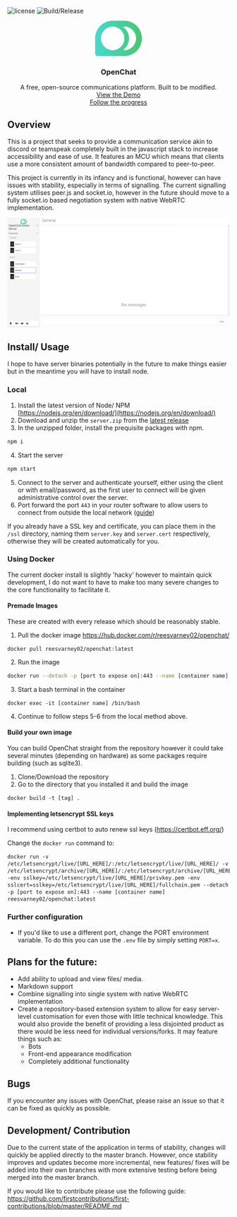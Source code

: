 ![license](https://img.shields.io/github/license/reesvarney/OpenChat)
![Build/Release](https://github.com/reesvarney/OpenChat/workflows/Build/Release/badge.svg)
<p align="center">
  <a href="./">
    <img src="https://github.com/reesvarney/OpenChat/raw/master/assets/logo.png" alt="Logo" width="auto" height="80">
  </a>

  <h3 align="center">OpenChat</h3>

  <p align="center">
    A free, open-source communications platform. Built to be modified.
    <br />
    <a href="https://openchatdemo.tech">View the Demo</a>
    <br />
    <a href="https://trello.com/b/p2K25uED/openchat">Follow the progress</a>
    <br />
  </p>
</p>

## Overview
This is a project that seeks to provide a communication service akin to discord or teamspeak completely built in the javascript stack to increase accessibility and ease of use. It features an MCU which means that clients use a more consistent amount of bandwidth compared to peer-to-peer.

This project is currently in its infancy and is functional, however can have issues with stability, especially in terms of signalling. The current signalling system utilises peer.js and socket.io, however in the future should move to a fully socket.io based negotiation system with native WebRTC implementation.

![User Interface](https://github.com/reesvarney/OpenChat/raw/master/assets/client-light.png)

## Install/ Usage
I hope to have server binaries potentially in the future to make things easier but in the meantime you will have to install node.

### Local
1. Install the latest version of Node/ NPM [https://nodejs.org/en/download/](https://nodejs.org/en/download/)
2. Download and unzip the `server.zip` from the [latest release](https://github.com/reesvarney/OpenChat/releases/latest)
3. In the unzipped folder, install the prequisite packages with npm.
```sh
npm i
``` 
4. Start the server
```sh
npm start
```
5. Connect to the server and authenticate yourself, either using the client or with email/password, as the first user to connect will be given administrative control over the server.
6. Port forward the port `443` in your router software to allow users to connect from outside the local network ([guide](https://www.noip.com/support/knowledgebase/general-port-forwarding-guide/))

If you already have a SSL key and certificate, you can place them in the `/ssl` directory, naming them `server.key` and `server.cert` respectively, otherwise they will be created automatically for you.

### Using Docker
The current docker install is slightly 'hacky' however to maintain quick development, I do not want to have to make too many severe changes to the core functionality to facilitate it.

#### Premade Images
These are created with every release which should be reasonably stable.

1. Pull the docker image https://hub.docker.com/r/reesvarney02/openchat/
```docker
docker pull reesvarney02/openchat:latest
```
2. Run the image
```sh
docker run --detach -p [port to expose on]:443 --name [container name] reesvarney02/openchat:latest
```
3. Start a bash terminal in the container
```docker
docker exec -it [container name] /bin/bash
```
4. Continue to follow steps 5-6 from the local method above.

#### Build your own image
You can build OpenChat straight from the repository however it could take several minutes (depending on hardware) as some packages require building (such as sqlite3).
1. Clone/Download the repository
2. Go to the directory that you installed it and build the image
```docker
docker build -t [tag] .
```

#### Implementing letsencrypt SSL keys
I recommend using certbot to auto renew ssl keys (https://certbot.eff.org/)

Change the `docker run` command to:
```docker
docker run -v /etc/letsencrypt/live/[URL_HERE]/:/etc/letsencrypt/live/[URL_HERE]/ -v /etc/letsencrypt/archive/[URL_HERE]/:/etc/letsencrypt/archive/[URL_HERE]/ -env sslkey=/etc/letsencrypt/live/[URL_HERE]/privkey.pem -env sslcert=sslkey=/etc/letsencrypt/live/[URL_HERE]/fullchain.pem --detach -p [port to expose on]:443 --name [container name] reesvarney02/openchat:latest
```

### Further configuration
 - If you'd like to use a different port, change the PORT environment variable. To do this you can use the `.env` file by simply setting `PORT=x`.

## Plans for the future:
 - Add ability to upload and view files/ media.
 - Markdown support
 - Combine signalling into single system with native WebRTC implementation
 - Create a repository-based extension system to allow for easy server-level customisation for even those with little technical knowledge. This would also provide the benefit of providing a less disjointed product as there would be less need for individual versions/forks. It may feature things such as:
   - Bots
   - Front-end appearance modification
   - Completely additional functionality

## Bugs
If you encounter any issues with OpenChat, please raise an issue so that it can be fixed as quickly as possible.

## Development/ Contribution
Due to the current state of the application in terms of stability, changes will quickly be applied directly to the master branch. However, once stability improves and updates become more incremental, new features/ fixes will be added into their own branches with more extensive testing before being merged into the master branch.

If you would like to contribute please use the following guide: https://github.com/firstcontributions/first-contributions/blob/master/README.md
